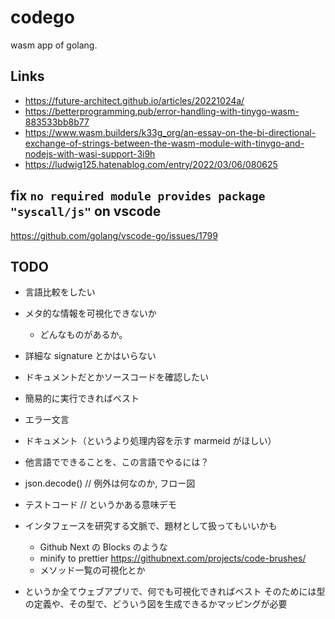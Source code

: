 # codego
wasm app of golang.

## Links
- https://future-architect.github.io/articles/20221024a/
- https://betterprogramming.pub/error-handling-with-tinygo-wasm-883533bb8b77
- https://www.wasm.builders/k33g_org/an-essay-on-the-bi-directional-exchange-of-strings-between-the-wasm-module-with-tinygo-and-nodejs-with-wasi-support-3i9h
- https://ludwig125.hatenablog.com/entry/2022/03/06/080625

## fix `no required module provides package "syscall/js"` on vscode
https://github.com/golang/vscode-go/issues/1799

## TODO
- 言語比較をしたい
- メタ的な情報を可視化できないか
  - どんなものがあるか。
- 詳細な signature とかはいらない
- ドキュメントだとかソースコードを確認したい
- 簡易的に実行できればベスト
- エラー文言
- ドキュメント（というより処理内容を示す marmeid がほしい）
- 他言語でできることを、この言語でやるには？
- json.decode() // 例外は何なのか, フロー図
- テストコード // というかある意味デモ

- インタフェースを研究する文脈で、題材として扱ってもいいかも
  - Github Next の Blocks のような
  - minify to prettier
    https://githubnext.com/projects/code-brushes/
  - メソッド一覧の可視化とか
- というか全てウェブアプリで、何でも可視化できればベスト
  そのためには型の定義や、その型で、どういう図を生成できるかマッピングが必要
